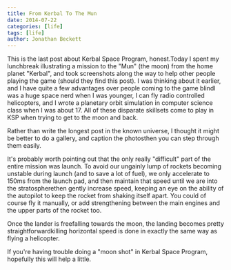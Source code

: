 ```yaml
---
title: From Kerbal To The Mun
date: 2014-07-22
categories: [life]
tags: [life]
author: Jonathan Beckett
---
```


This is the last post about Kerbal Space Program, honest.Today I spent my lunchbreak illustrating a mission to the "Mun" (the moon) from the home planet "Kerbal", and took screenshots along the way to help other people playing the game (should they find this post). I was thinking about it earlier, and I have quite a few advantages over people coming to the game blindI was a huge space nerd when I was younger, I can fly radio controlled helicopters, and I wrote a planetary orbit simulation in computer science class when I was about 17. All of these disparate skillsets come to play in KSP when trying to get to the moon and back.

Rather than write the longest post in the known universe, I thought it might be better to do a gallery, and caption the photosthen you can step through them easily.

It's probably worth pointing out that the only really "difficult" part of the entire mission was launch. To avoid our ungainly lump of rockets becoming unstable during launch (and to save a lot of fuel), we only accelerate to 150ms from the launch pad, and then maintain that speed until we are into the stratospherethen gently increase speed, keeping an eye on the ability of the autopilot to keep the rocket from shaking itself apart. You could of course fly it manually, or add strengthening between the main engines and the upper parts of the rocket too.

Once the lander is freefalling towards the moon, the landing becomes pretty straightforwardkilling horizontal speed is done in exactly the same way as flying a helicopter.

If you're having trouble doing a "moon shot" in Kerbal Space Program, hopefully this will help a little.